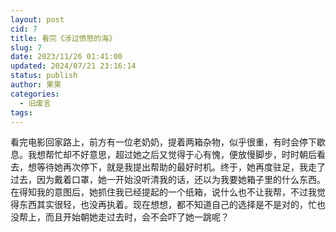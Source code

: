 ```yaml
---
layout: post
cid: 7
title: 看完《涉过愤怒的海》
slug: 7
date: 2023/11/26 01:41:00
updated: 2024/07/21 23:16:14
status: publish
author: 果果
categories: 
  - 旧废言
tags: 
---
```



看完电影回家路上，前方有一位老奶奶，提着两箱杂物，似乎很重，有时会停下歇息。我想帮忙却不好意思，超过她之后又觉得于心有愧，便放慢脚步，时时朝后看去，想等待她再次停下，就是我提出帮助的最好时机。终于，她再度驻足，我走了过去，因为戴着口罩，她一开始没听清我的话，还以为我要她箱子里的什么东西。在得知我的意图后，她抓住我已经提起的一个纸箱，说什么也不让我帮，不过我觉得东西其实很轻，也没再执着。现在想想，都不知道自己的选择是不是对的，忙也没帮上，而且开始朝她走过去时，会不会吓了她一跳呢？